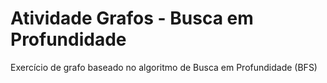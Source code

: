# Atividade Grafos - Busca em Profundidade

Exercício de grafo baseado no algoritmo de Busca em Profundidade (BFS)
